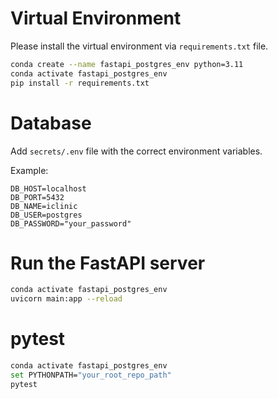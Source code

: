 # Virtual Environment

Please install the virtual environment via `requirements.txt` file.

```bash
conda create --name fastapi_postgres_env python=3.11
conda activate fastapi_postgres_env
pip install -r requirements.txt
```

# Database

Add `secrets/.env` file with the correct environment variables.

Example:
```env
DB_HOST=localhost
DB_PORT=5432
DB_NAME=iclinic
DB_USER=postgres
DB_PASSWORD="your_password"
```

# Run the FastAPI server

```bash
conda activate fastapi_postgres_env
uvicorn main:app --reload
```

# pytest

```bash
conda activate fastapi_postgres_env
set PYTHONPATH="your_root_repo_path"
pytest
```
